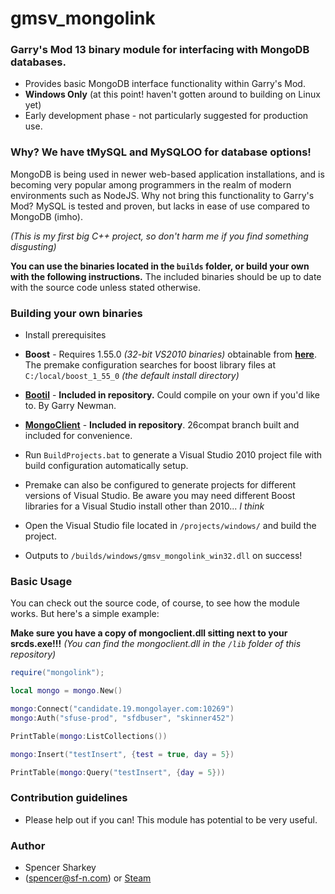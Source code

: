 gmsv_mongolink
==============

### Garry's Mod 13 binary module for interfacing with MongoDB databases. ###

* Provides basic MongoDB interface functionality within Garry's Mod.
* **Windows Only** (at this point! haven't gotten around to building on Linux yet)
* Early development phase - not particularly suggested for production use.

### Why? We have tMySQL and MySQLOO for database options!
MongoDB is being used in newer web-based application installations, and is becoming very popular among programmers in the realm of modern environments such as NodeJS. Why not bring this functionality to Garry's Mod? MySQL is tested and proven, but lacks in ease of use compared to MongoDB (imho).

*(This is my first big C++ project, so don't harm me if you find something disgusting)*


**You can use the binaries located in the `builds` folder, or build your own with the following  instructions.** 
The included binaries should be up to date with the source code unless stated otherwise.

### Building your own binaries  ###

* Install prerequisites
 * **Boost** - Requires 1.55.0 _(32-bit VS2010 binaries)_ obtainable from **[here](http://sourceforge.net/projects/boost/files/boost-binaries/1.55.0/boost_1_55_0-msvc-10.0-32.exe/download)**.
  The premake configuration searches for boost library files at `C:/local/boost_1_55_0` *(the default install directory)*
 * **[Bootil](https://github.com/garrynewman/bootil)** - **Included in repository.** Could compile on your own if you'd like to. By Garry Newman.
 * **[MongoClient](https://github.com/mongodb/mongo-cxx-driver/tree/26compat)** - **Included in repository**. 26compat branch built and included for convenience.

* Run `BuildProjects.bat` to generate a Visual Studio 2010 project file with build configuration automatically setup. 
 * Premake can also be configured to generate projects for different versions of Visual Studio. Be aware you may need different Boost libraries for a Visual Studio install other than 2010... *I think*

* Open the Visual Studio file located in `/projects/windows/` and build the project. 
* Outputs to `/builds/windows/gmsv_mongolink_win32.dll` on success!

### Basic Usage ###
You can check out the source code, of course, to see how the module works. But here's a simple example:

**Make sure you have a copy of mongoclient.dll sitting next to your srcds.exe!!!**
*(You can find the mongoclient.dll in the `/lib` folder of this repository)*

```lua
require("mongolink");

local mongo = mongo.New()

mongo:Connect("candidate.19.mongolayer.com:10269")
mongo:Auth("sfuse-prod", "sfdbuser", "skinner452")

PrintTable(mongo:ListCollections())

mongo:Insert("testInsert", {test = true, day = 5})

PrintTable(mongo:Query("testInsert", {day = 5}))
```


### Contribution guidelines ###

* Please help out if you can! This module has potential to be very useful.

### Author ###

* Spencer Sharkey 
 * (spencer@sf-n.com) or [Steam](http://steamcommunity.com/id/sassharkey)
